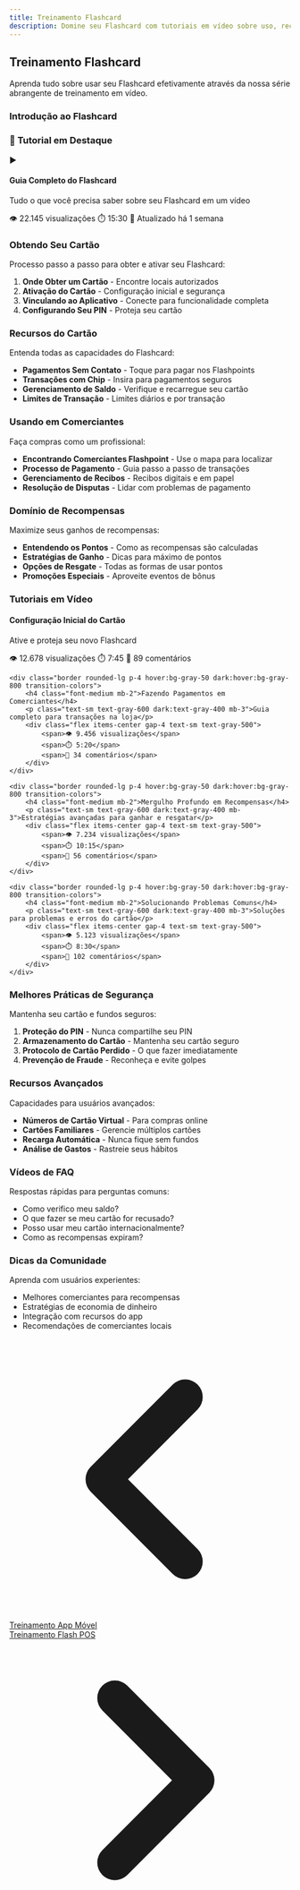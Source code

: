 ```yaml
---
title: Treinamento Flashcard
description: Domine seu Flashcard com tutoriais em vídeo sobre uso, recompensas e melhores práticas
---
```


## Treinamento Flashcard

Aprenda tudo sobre usar seu Flashcard efetivamente através da nossa série abrangente de treinamento em vídeo.

### Introdução ao Flashcard

<div class="bg-flash-accent/10 border border-flash-accent/20 rounded-lg p-6 mb-8">
    <h3 class="text-lg font-semibold mb-4">🎥 Tutorial em Destaque</h3>
    <div class="aspect-video bg-black rounded-lg mb-4">
        <div class="w-full h-full flex items-center justify-center text-white">
            <span class="text-6xl">▶️</span>
        </div>
    </div>
    <h4 class="font-medium mb-2">Guia Completo do Flashcard</h4>
    <p class="text-sm text-gray-600 dark:text-gray-400 mb-3">Tudo o que você precisa saber sobre seu Flashcard em um vídeo</p>
    <div class="flex items-center gap-4 text-sm text-gray-500">
        <span>👁️ 22.145 visualizações</span>
        <span>⏱️ 15:30</span>
        <span>📅 Atualizado há 1 semana</span>
    </div>
</div>

### Obtendo Seu Cartão

Processo passo a passo para obter e ativar seu Flashcard:

1. **Onde Obter um Cartão** - Encontre locais autorizados
2. **Ativação do Cartão** - Configuração inicial e segurança
3. **Vinculando ao Aplicativo** - Conecte para funcionalidade completa
4. **Configurando Seu PIN** - Proteja seu cartão

### Recursos do Cartão

Entenda todas as capacidades do Flashcard:

- **Pagamentos Sem Contato** - Toque para pagar nos Flashpoints
- **Transações com Chip** - Insira para pagamentos seguros
- **Gerenciamento de Saldo** - Verifique e recarregue seu cartão
- **Limites de Transação** - Limites diários e por transação

### Usando em Comerciantes

Faça compras como um profissional:

- **Encontrando Comerciantes Flashpoint** - Use o mapa para localizar
- **Processo de Pagamento** - Guia passo a passo de transações
- **Gerenciamento de Recibos** - Recibos digitais e em papel
- **Resolução de Disputas** - Lidar com problemas de pagamento

### Domínio de Recompensas

Maximize seus ganhos de recompensas:

- **Entendendo os Pontos** - Como as recompensas são calculadas
- **Estratégias de Ganho** - Dicas para máximo de pontos
- **Opções de Resgate** - Todas as formas de usar pontos
- **Promoções Especiais** - Aproveite eventos de bônus

### Tutoriais em Vídeo

<div class="grid gap-4 mt-8">
    <div class="border rounded-lg p-4 hover:bg-gray-50 dark:hover:bg-gray-800 transition-colors">
        <h4 class="font-medium mb-2">Configuração Inicial do Cartão</h4>
        <p class="text-sm text-gray-600 dark:text-gray-400 mb-3">Ative e proteja seu novo Flashcard</p>
        <div class="flex items-center gap-4 text-sm text-gray-500">
            <span>👁️ 12.678 visualizações</span>
            <span>⏱️ 7:45</span>
            <span>💬 89 comentários</span>
        </div>
    </div>
    
    <div class="border rounded-lg p-4 hover:bg-gray-50 dark:hover:bg-gray-800 transition-colors">
        <h4 class="font-medium mb-2">Fazendo Pagamentos em Comerciantes</h4>
        <p class="text-sm text-gray-600 dark:text-gray-400 mb-3">Guia completo para transações na loja</p>
        <div class="flex items-center gap-4 text-sm text-gray-500">
            <span>👁️ 9.456 visualizações</span>
            <span>⏱️ 5:20</span>
            <span>💬 34 comentários</span>
        </div>
    </div>
    
    <div class="border rounded-lg p-4 hover:bg-gray-50 dark:hover:bg-gray-800 transition-colors">
        <h4 class="font-medium mb-2">Mergulho Profundo em Recompensas</h4>
        <p class="text-sm text-gray-600 dark:text-gray-400 mb-3">Estratégias avançadas para ganhar e resgatar</p>
        <div class="flex items-center gap-4 text-sm text-gray-500">
            <span>👁️ 7.234 visualizações</span>
            <span>⏱️ 10:15</span>
            <span>💬 56 comentários</span>
        </div>
    </div>
    
    <div class="border rounded-lg p-4 hover:bg-gray-50 dark:hover:bg-gray-800 transition-colors">
        <h4 class="font-medium mb-2">Solucionando Problemas Comuns</h4>
        <p class="text-sm text-gray-600 dark:text-gray-400 mb-3">Soluções para problemas e erros do cartão</p>
        <div class="flex items-center gap-4 text-sm text-gray-500">
            <span>👁️ 5.123 visualizações</span>
            <span>⏱️ 8:30</span>
            <span>💬 102 comentários</span>
        </div>
    </div>
</div>

### Melhores Práticas de Segurança

Mantenha seu cartão e fundos seguros:

1. **Proteção do PIN** - Nunca compartilhe seu PIN
2. **Armazenamento do Cartão** - Mantenha seu cartão seguro
3. **Protocolo de Cartão Perdido** - O que fazer imediatamente
4. **Prevenção de Fraude** - Reconheça e evite golpes

### Recursos Avançados

Capacidades para usuários avançados:

- **Números de Cartão Virtual** - Para compras online
- **Cartões Familiares** - Gerencie múltiplos cartões
- **Recarga Automática** - Nunca fique sem fundos
- **Análise de Gastos** - Rastreie seus hábitos

### Vídeos de FAQ

Respostas rápidas para perguntas comuns:

- Como verifico meu saldo?
- O que fazer se meu cartão for recusado?
- Posso usar meu cartão internacionalmente?
- Como as recompensas expiram?

### Dicas da Comunidade

Aprenda com usuários experientes:

- Melhores comerciantes para recompensas
- Estratégias de economia de dinheiro
- Integração com recursos do app
- Recomendações de comerciantes locais

<!-- Links de navegação -->
<div class="flex justify-between items-center mt-8 pt-4 border-t border-zinc-200 dark:border-zinc-700">
  <div class="w-1/3 text-left">
    <a href="mobile-app" class="inline-flex items-center bg-purple-600 hover:bg-purple-700 text-white rounded-md transition-colors px-4 py-2 text-sm font-medium shadow-sm hover:shadow-md">
      <svg xmlns="http://www.w3.org/2000/svg" class="h-6 w-6 mr-2" fill="none" viewBox="0 0 24 24" stroke="currentColor">
        <path stroke-linecap="round" stroke-linejoin="round" stroke-width="3" d="M15 19l-7-7 7-7" />
      </svg>
      Treinamento App Móvel
    </a>
  </div>
  <div class="w-1/3 text-center">
    <!-- Conteúdo central opcional -->
  </div>
  <div class="w-1/3 text-right">
    <a href="flash-pos" class="inline-flex items-center bg-purple-600 hover:bg-purple-700 text-white rounded-md transition-colors px-4 py-2 text-sm font-medium shadow-sm hover:shadow-md">
      Treinamento Flash POS
      <svg xmlns="http://www.w3.org/2000/svg" class="h-6 w-6 ml-2" fill="none" viewBox="0 0 24 24" stroke="currentColor">
        <path stroke-linecap="round" stroke-linejoin="round" stroke-width="3" d="M9 5l7 7-7 7" />
      </svg>
    </a>
  </div>
</div>